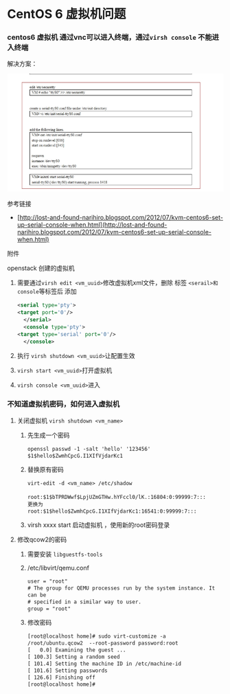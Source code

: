# CentOS 6 虚拟机问题



### centos6 虚拟机 通过vnc可以进入终端，通过`virsh console` 不能进入终端

解决方案：

![0fd21e70-a76c-4697-8592-0980a5b3e988](./images/0fd21e70-a76c-4697-8592-0980a5b3e988.jpeg)

参考链接

- [http://lost-and-found-narihiro.blogspot.com/2012/07/kvm-centos6-set-up-serial-console-when.html](http://lost-and-found-narihiro.blogspot.com/2012/07/kvm-centos6-set-up-serial-console-when.html)

附件

openstack 创建的虚拟机

1. 需要通过`virsh edit <vm_uuid>`修改虚拟机xml文件，删除 标签 `<serail>和 console`等标签后 添加

   ```xml
   <serial type='pty'>
   <target port='0'/>
     </serial>
     <console type='pty'>
   <target type='serial' port='0'/>
     </console>
   ```

2. 执行 `virsh shutdown <vm_uuid>`让配置生效
3. `virsh start <vm_uuid>`打开虚拟机
4. `virsh console <vm_uuid>`进入

### 不知道虚拟机密码，如何进入虚拟机

1. 关闭虚拟机 `virsh shutdown <vm_name>`

   1. 先生成一个密码

      ```shell
      openssl passwd -1 -salt 'hello' '123456'
      $1$hello$ZwmhCpcG.I1XIfVjdarKc1
      ```

   2. 替换原有密码

       ```shell
       virt-edit -d <vm_name> /etc/shadow
       
       root:$1$bTPRDWwf$LpjUZmGTHw.hYFccl0/lK.:16804:0:99999:7:::
       更换为
       root:$1$hello$ZwmhCpcG.I1XIfVjdarKc1:16541:0:99999:7:::
       
       ```

   3. virsh xxxx start 启动虚拟机 ，使用新的root密码登录

2. 修改qcow2的密码

   1. 需要安装 `libguestfs-tools`

   2. /etc/libvirt/qemu.conf

       ```shell
       user = "root"
       # The group for QEMU processes run by the system instance. It can be
       # specified in a similar way to user.
       group = "root"
       ```

   3. 修改密码

       ```shell
       [root@localhost home]# sudo virt-customize -a /root/ubuntu.qcow2  --root-password password:root
       [   0.0] Examining the guest ...
       [ 100.3] Setting a random seed
       [ 101.4] Setting the machine ID in /etc/machine-id
       [ 101.6] Setting passwords
       [ 126.6] Finishing off
       [root@localhost home]# 
       
       ```

   

   